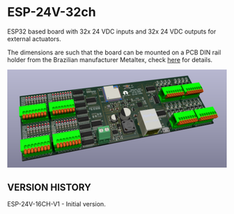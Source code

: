 # ESP-24V-32ch
ESP32 based board with 32x 24 VDC inputs and 32x 24 VDC outputs for external actuators.

The dimensions are such that the board can be mounted on a PCB DIN rail holder from the Brazilian manufacturer Metaltex, check [here](https://www.metaltex.com.br/produtos/componentes/suportes/sp7-suporte-para-montagem-de-placa-de-circuito-impresso-em-trilho-din) for details.

![alt text](https://github.com/thermseekr/ESP-24v-32ch/blob/main/V1/ESP-24v-32ch-v1.png "ESP-24v-32ch")

## VERSION HISTORY

ESP-24V-16CH-V1 - Initial version.
